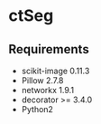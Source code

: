 ctSeg
=====

Requirements
------------
* scikit-image 0.11.3
* Pillow 2.7.8
* networkx 1.9.1
* decorator >= 3.4.0
* Python2
